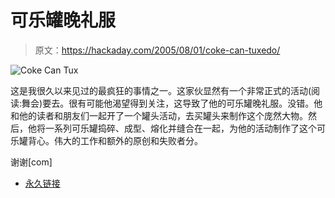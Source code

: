 # 可乐罐晚礼服

> 原文：<https://hackaday.com/2005/08/01/coke-can-tuxedo/>

![Coke Can Tux](img/f5141df517cded48217f55924d5d1160.png)

这是我很久以来见过的最疯狂的事情之一。这家伙显然有一个非常正式的活动(阅读:舞会)要去。很有可能他渴望得到关注，这导致了他的可乐罐晚礼服。没错。他和他的读者和朋友们一起开了一个罐头活动，去买罐头来制作这个庞然大物。然后，他将一系列可乐罐捣碎、成型、熔化并缝合在一起，为他的活动制作了这个可乐罐背心。伟大的工作和额外的原创和失败者分。

谢谢[com]

*   [永久链接](http://www.nxplorer.net/coke-tux/)